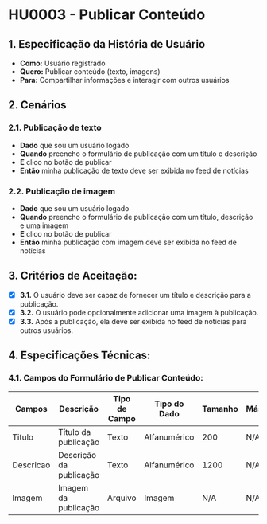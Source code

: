 # HU0003 - Publicar Conteúdo

## 1. Especificação da História de Usuário

- **Como:** Usuário registrado
- **Quero:** Publicar conteúdo (texto, imagens)
- **Para:** Compartilhar informações e interagir com outros usuários

## 2. Cenários

### 2.1. **Publicação de texto**

- **Dado** que sou um usuário logado
- **Quando** preencho o formulário de publicação com um título e descrição
- **E** clico no botão de publicar
- **Então** minha publicação de texto deve ser exibida no feed de notícias

### 2.2. **Publicação de imagem**

- **Dado** que sou um usuário logado
- **Quando** preencho o formulário de publicação com um título, descrição e uma imagem
- **E** clico no botão de publicar
- **Então** minha publicação com imagem deve ser exibida no feed de notícias

## 3. Critérios de Aceitação:

- [x] **3.1.** O usuário deve ser capaz de fornecer um título e descrição para a publicação.
- [x] **3.2.** O usuário pode opcionalmente adicionar uma imagem à publicação.
- [x] **3.3.** Após a publicação, ela deve ser exibida no feed de notícias para outros usuários.

## 4. Especificações Técnicas:

### 4.1. Campos do Formulário de Publicar Conteúdo:

| Campos    | Descrição               | Tipo de Campo | Tipo do Dado | Tamanho | Máscara | Editável | Obrigatório | Regras |
| --------- | ----------------------- | ------------- | ------------ | ------- | ------- | -------- | ----------- | ------ |
| Titulo    | Título da publicação    | Texto         | Alfanumérico | 200     | N/A     | S        | S           | N/A    |
| Descricao | Descrição da publicação | Texto         | Alfanumérico | 1200    | N/A     | S        | S           | N/A    |
| Imagem    | Imagem da publicação    | Arquivo       | Imagem       | N/A     | N/A     | S        | N           | N/A    |
